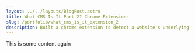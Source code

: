 ```yaml
---
layout: ../../layouts/BlogPost.astro
title: What CMS Is It Part 2? Chrome Extensions
slug: /portfolio/what_cms_is_it_extension_2
description: Built a chrome extension to detect a website's underlying tech using the WhatCMS.org API
---
```


This is some content again
